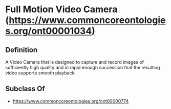 # Full Motion Video Camera (https://www.commoncoreontologies.org/ont00001034)

## Definition
A Video Camera that is designed to capture and record images of sufficiently high quality and in rapid enough succession that the resulting video supports smooth playback.

## Subclass Of
- https://www.commoncoreontologies.org/ont00000774

